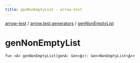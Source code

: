 ```yaml
---
title: genNonEmptyList - arrow-test
---
```


[arrow-test](../index.html) / [arrow.test.generators](index.html) / [genNonEmptyList](./gen-non-empty-list.html)

# genNonEmptyList

`fun <A> genNonEmptyList(genA: Gen<`[`A`](gen-non-empty-list.html#A)`>): Gen<NonEmptyList<`[`A`](gen-non-empty-list.html#A)`>>`
